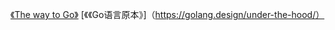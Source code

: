[《The way to Go》](https://github.com/Unknwon/the-way-to-go_ZH_CN)
[《《Go语言原本》]（https://golang.design/under-the-hood/）